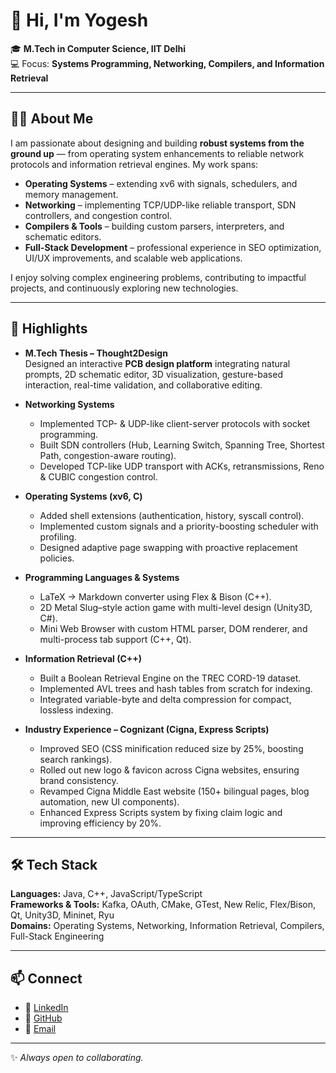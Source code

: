 # 👋 Hi, I'm Yogesh  

🎓 **M.Tech in Computer Science, IIT Delhi**  
💻 Focus: **Systems Programming, Networking, Compilers, and Information Retrieval**  

---

## 👨‍💻 About Me  

I am passionate about designing and building **robust systems from the ground up** — from operating system enhancements to reliable network protocols and information retrieval engines. My work spans:  

- **Operating Systems** – extending xv6 with signals, schedulers, and memory management.  
- **Networking** – implementing TCP/UDP-like reliable transport, SDN controllers, and congestion control.  
- **Compilers & Tools** – building custom parsers, interpreters, and schematic editors.  
- **Full-Stack Development** – professional experience in SEO optimization, UI/UX improvements, and scalable web applications.  

I enjoy solving complex engineering problems, contributing to impactful projects, and continuously exploring new technologies.  

---

## 🔑 Highlights  

- **M.Tech Thesis – Thought2Design**  
  Designed an interactive **PCB design platform** integrating natural prompts, 2D schematic editor, 3D visualization, gesture-based interaction, real-time validation, and collaborative editing.  

- **Networking Systems**  
  - Implemented TCP- & UDP-like client-server protocols with socket programming.  
  - Built SDN controllers (Hub, Learning Switch, Spanning Tree, Shortest Path, congestion-aware routing).  
  - Developed TCP-like UDP transport with ACKs, retransmissions, Reno & CUBIC congestion control.  

- **Operating Systems (xv6, C)**  
  - Added shell extensions (authentication, history, syscall control).  
  - Implemented custom signals and a priority-boosting scheduler with profiling.  
  - Designed adaptive page swapping with proactive replacement policies.  

- **Programming Languages & Systems**  
  - LaTeX → Markdown converter using Flex & Bison (C++).  
  - 2D Metal Slug–style action game with multi-level design (Unity3D, C#).  
  - Mini Web Browser with custom HTML parser, DOM renderer, and multi-process tab support (C++, Qt).  

- **Information Retrieval (C++)**  
  - Built a Boolean Retrieval Engine on the TREC CORD-19 dataset.  
  - Implemented AVL trees and hash tables from scratch for indexing.  
  - Integrated variable-byte and delta compression for compact, lossless indexing.  

- **Industry Experience – Cognizant (Cigna, Express Scripts)**  
  - Improved SEO (CSS minification reduced size by 25%, boosting search rankings).  
  - Rolled out new logo & favicon across Cigna websites, ensuring brand consistency.  
  - Revamped Cigna Middle East website (150+ bilingual pages, blog automation, new UI components).  
  - Enhanced Express Scripts system by fixing claim logic and improving efficiency by 20%.  

---

## 🛠 Tech Stack  

**Languages:** Java, C++, JavaScript/TypeScript  
**Frameworks & Tools:** Kafka, OAuth, CMake, GTest, New Relic, Flex/Bison, Qt, Unity3D, Mininet, Ryu  
**Domains:** Operating Systems, Networking, Information Retrieval, Compilers, Full-Stack Engineering  

---

## 📫 Connect  

- 🔗 [LinkedIn](#)  
- 🐙 [GitHub](#)  
- 📧 [Email](#)  

---

✨ *Always open to collaborating.*  
